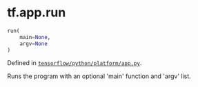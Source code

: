 <div itemscope itemtype="http://developers.google.com/ReferenceObject">
<meta itemprop="name" content="tf.app.run" />
</div>

# tf.app.run

``` python
run(
    main=None,
    argv=None
)
```



Defined in [`tensorflow/python/platform/app.py`](https://www.tensorflow.org/code/tensorflow/python/platform/app.py).

Runs the program with an optional 'main' function and 'argv' list.